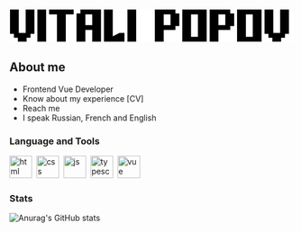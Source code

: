 ![Header](https://github.com/Etelgast/etelgast/blob/main/assets/logo.png)
## About me  
- Frontend Vue Developer
- Know about my experience [CV]
- Reach me
- I speak Russian, French and English



### Language and Tools

<img src="https://cdn.jsdelivr.net/gh/devicons/devicon/icons/html5/html5-original.svg" title="html" width="40" height="40"/>&nbsp;
<img src="https://cdn.jsdelivr.net/gh/devicons/devicon/icons/css3/css3-original.svg" title="css" width="40" height="40"/>&nbsp;
<img src="https://cdn.jsdelivr.net/gh/devicons/devicon/icons/javascript/javascript-original.svg" title="js" width="40" height="40"/>&nbsp;
<img src="https://cdn.jsdelivr.net/gh/devicons/devicon/icons/typescript/typescript-original.svg" title="typescript" width="40" height="40"/>&nbsp;
<img src="https://cdn.jsdelivr.net/gh/devicons/devicon/icons/vuejs/vuejs-original-wordmark.svg" title="vue" width="40" height="40"/>&nbsp;

### Stats


![Anurag's GitHub stats](https://github-readme-stats.vercel.app/api?username=etelgast&show_icons=true&theme=radical)
